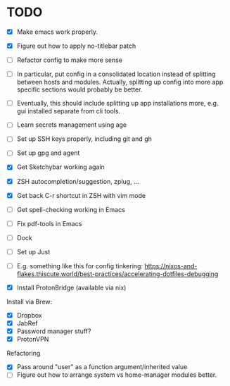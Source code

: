 
# TODO
- [x] Make emacs work properly.
- [x] Figure out how to apply no-titlebar patch
- [ ] Refactor config to make more sense
- [ ]   In particular, put config in a consolidated location instead of splitting between hosts and modules. Actually, splitting up config into more app specific sections would probably be better.
- [ ]   Eventually, this should include splitting up app installations more, e.g. gui installed separate from cli tools.
- [ ] Learn secrets management using age
- [ ] Set up SSH keys properly, including git and gh
- [ ] Set up gpg and agent
- [x] Get Sketchybar working again
- [x] ZSH autocompletion/suggestion, zplug, ...
- [x] Get back C-r shortcut in ZSH with vim mode
- [ ] Get spell-checking working in Emacs
- [ ] Fix pdf-tools in Emacs
- [ ] Dock
- [ ] Set up Just
- [ ]   E.g. something like this for config tinkering: https://nixos-and-flakes.thiscute.world/best-practices/accelerating-dotfiles-debugging
- [x] Install ProtonBridge (available via nix)


Install via Brew:
- [x] Dropbox
- [x] JabRef
- [x] Password manager stuff?
- [x] ProtonVPN

Refactoring
- [x] Pass around "user" as a function argument/inherited value
- [ ] Figure out how to arrange system vs home-manager modules better. 
